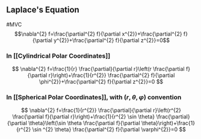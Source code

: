 ## Laplace's Equation
#MVC 
$$\nabla^{2} f=\frac{\partial^{2} f}{\partial x^{2}}+\frac{\partial^{2} f}{\partial y^{2}}+\frac{\partial^{2} f}{\partial z^{2}}=0$$
### In [[Cylindrical Polar Coordinates]]
$$
\nabla^{2} f=\frac{1}{r} \frac{\partial}{\partial r}\left(r \frac{\partial f}{\partial r}\right)+\frac{1}{r^{2}} \frac{\partial^{2} f}{\partial \phi^{2}}+\frac{\partial^{2} f}{\partial z^{2}}=0
$$
### In [[Spherical Polar Coordinates]], with $(r,\theta,\varphi)$ convention
$$
\nabla^{2} f=\frac{1}{r^{2}} \frac{\partial}{\partial r}\left(r^{2} \frac{\partial f}{\partial r}\right)+\frac{1}{r^{2} \sin \theta} \frac{\partial}{\partial \theta}\left(\sin \theta \frac{\partial f}{\partial \theta}\right)+\frac{1}{r^{2} \sin ^{2} \theta} \frac{\partial^{2} f}{\partial \varphi^{2}}=0
$$